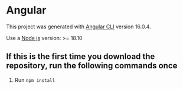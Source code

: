 # Angular

This project was generated with [Angular CLI](https://github.com/angular/angular-cli) version 16.0.4.

Use a [Node js](https://nodejs.org/es/) version: >= 18.10

## If this is the first time you download the repository, run the following commands once

1. Run `npm install`

 